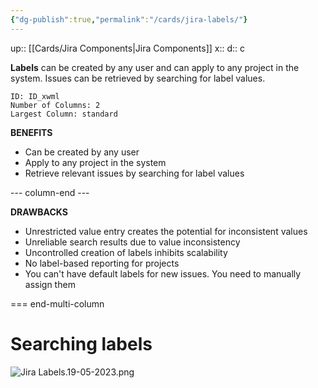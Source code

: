 ```yaml
---
{"dg-publish":true,"permalink":"/cards/jira-labels/"}
---
```


up:: [[Cards/Jira Components\|Jira Components]] 
x:: 
d:: c

**Labels** can be created by any user and can apply to any project in the system. Issues can be retrieved by searching for label values.




```start-multi-column
ID: ID_xwml
Number of Columns: 2
Largest Column: standard
```

**BENEFITS**
-   Can be created by any user
-   Apply to any project in the system
-   Retrieve relevant issues by searching for label values

--- column-end ---

**DRAWBACKS**
- Unrestricted value entry creates the potential for inconsistent values
- Unreliable search results due to value inconsistency
- Uncontrolled creation of labels inhibits scalability
- No label-based reporting for projects
- You can't have default labels for new issues. You need to manually assign them


=== end-multi-column

# Searching labels

![Jira Labels.19-05-2023.png](/img/user/Extras/Images/Jira%20Labels.19-05-2023.png)